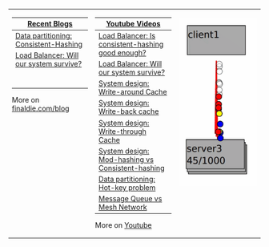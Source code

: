 <!--
**finaldie/finaldie** is a ✨ _special_ ✨ repository because its `README.md` (this file) appears on your GitHub profile.
### Hi there 👋

Here are some ideas to get you started:

- 🔭 I’m currently working on ...
- 🌱 I’m currently learning ...
- 👯 I’m looking to collaborate on ...
- 🤔 I’m looking for help with ...
- 💬 Ask me about ...
- 📫 How to reach me: ...
- 😄 Pronouns: ...
- ⚡ Fun fact: ...
-->

<table><tr><td valign="top" width="33%">

| [Recent Blogs][0]                             |
| --------------------------------------------- |
| [Data partitioning: Consistent-Hashing][1]    |
| [Load Balancer: Will our system survive?][2]  |
|                                               |
|                                               |
|                                               |
|                                               |
|                                               |
|                                               |
|                                               |

More on [finaldie.com/blog][0]

</td><td valign="top" width="33%">

| [Youtube Videos][10000]                                                        |
| ------------------------------------------------------------------------------ |
| [Load Balancer: Is consistent-hashing good enough?][10001]                     |
| [Load Balancer: Will our system survive?][10002]                               |
| [System design: Write-around Cache][10003]                                     |
| [System design: Write-back cache][10004]                                       |
| [System design: Write-through Cache][10005]                                    |
| [System design: Mod-hashing vs Consistent-hashing][10006]                      |
| [Data partitioning: Hot-key problem][10007]                                    |
| [Message Queue vs Mesh Network][10008]                                         |

More on [Youtube][10000]

</td><td valign="top" width="34%">

![gh_profile](https://github.com/finaldie/finaldie/blob/master/img/gh_profile.gif)

</td></tr></table>


<!-- Blog -->
[0]: https://finaldie.com/blog/

<!-- Blog links -->
[1]: https://finaldie.com/blog/data-partitioning-consistent-hashing/
[2]: https://finaldie.com/blog/load-balancer-will-our-system-survive/


<!-- Youtube -->
[10000]: https://www.youtube.com/channel/UCi61auy7cm6PKWNkp0owf7Q

<!-- Youtube links -->
[10001]: https://youtu.be/Jb1UFTXcwnU
[10002]: https://youtu.be/HgpgzsNN44M
[10003]: https://youtu.be/mA5D48POAww
[10004]: https://youtu.be/-ucqTc1eDuI
[10005]: https://youtu.be/ptFn7f_SgSM
[10006]: https://youtu.be/2F88x0qiqlU
[10007]: https://youtu.be/vSIMWiDuBUc
[10008]: https://youtu.be/pyxfhhT0eb8
